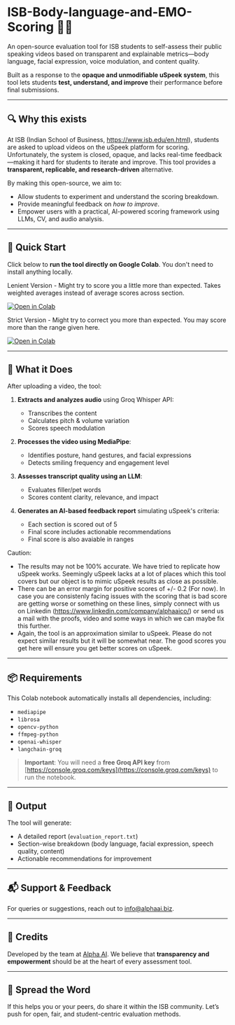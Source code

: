 # ISB-Body-language-and-EMO-Scoring 🎥🧠

An open-source evaluation tool for ISB students to self-assess their public speaking videos based on transparent and explainable metrics—body language, facial expression, voice modulation, and content quality.

Built as a response to the **opaque and unmodifiable uSpeek system**, this tool lets students **test, understand, and improve** their performance before final submissions.
 
---

## 🔍 Why this exists

At ISB (Indian School of Business, https://www.isb.edu/en.html), students are asked to upload videos on the uSpeek platform for scoring. Unfortunately, the system is closed, opaque, and lacks real-time feedback—making it hard for students to iterate and improve. This tool provides a **transparent, replicable, and research-driven** alternative.

By making this open-source, we aim to:

- Allow students to experiment and understand the scoring breakdown.
- Provide meaningful feedback on *how to improve*.
- Empower users with a practical, AI-powered scoring framework using LLMs, CV, and audio analysis.

---

## 🚀 Quick Start

Click below to **run the tool directly on Google Colab**. You don't need to install anything locally.

Lenient Version - Might try to score you a little more than expected. Takes weighted averages instead of average scores across section.

[![Open in Colab](https://colab.research.google.com/assets/colab-badge.svg)](https://colab.research.google.com/github/Alpha-AI-LTD/ISB-Body-language-and-EMO-Scoring/blob/main/Bodylanguage_EMO_Detection_Scoring_With_Flags_v2.ipynb)


Strict Version - Might try to correct you more than expected. You may score more than the range given here.

[![Open in Colab](https://colab.research.google.com/assets/colab-badge.svg)](https://colab.research.google.com/github/Alpha-AI-LTD/ISB-Body-language-and-EMO-Scoring/blob/main/Bodylanguage_EMO_Detection_Scoring_With_Flags.ipynb)

---

## 🔧 What it Does

After uploading a video, the tool:

1. **Extracts and analyzes audio** using Groq Whisper API:
   - Transcribes the content
   - Calculates pitch & volume variation
   - Scores speech modulation

2. **Processes the video using MediaPipe**:
   - Identifies posture, hand gestures, and facial expressions
   - Detects smiling frequency and engagement level

3. **Assesses transcript quality using an LLM**:
   - Evaluates filler/pet words
   - Scores content clarity, relevance, and impact

4. **Generates an AI-based feedback report** simulating uSpeek's criteria:
   - Each section is scored out of 5
   - Final score includes actionable recommendations
   - Final score is also avaiable in ranges

Caution:
- The results may not be 100% accurate. We have tried to replicate how uSpeek works. Seemingly uSpeek lacks at a lot of places which this tool covers but our object is to mimic uSpeek results as close as possible.
- There can be an error margin for positive scores of +/- 0.2 (For now). In case you are consistenly facing issues with the scoring that is bad score are getting worse or something on these lines, simply connect with us on Linkedin (https://www.linkedin.com/company/alphaaico/) or send us a mail with the proofs, video and some ways in which we can maybe fix this further.
- Again, the tool is an approximation similar to uSpeek. Please do not expect similar results but it will be somewhat near. The good scores you get here will ensure you get better scores on uSpeek.
---

## 📦 Requirements

This Colab notebook automatically installs all dependencies, including:

- `mediapipe`
- `librosa`
- `opencv-python`
- `ffmpeg-python`
- `openai-whisper`
- `langchain-groq`

> **Important**: You will need a **free Groq API key** from [https://console.groq.com/keys](https://console.groq.com/keys) to run the notebook.

---

## 📝 Output

The tool will generate:

- A detailed report (`evaluation_report.txt`)
- Section-wise breakdown (body language, facial expression, speech quality, content)
- Actionable recommendations for improvement

---

## 📬 Support & Feedback

For queries or suggestions, reach out to [info@alphaai.biz](mailto:info@alphaai.biz).

---

## 🤝 Credits

Developed by the team at [Alpha AI](https://www.alphaai.biz). We believe that **transparency and empowerment** should be at the heart of every assessment tool.

---

## 🙌 Spread the Word

If this helps you or your peers, do share it within the ISB community. Let’s push for open, fair, and student-centric evaluation methods.

